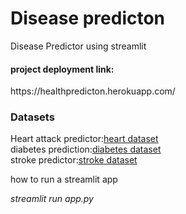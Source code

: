 # Disease predicton
Disease Predictor using streamlit
<h4> project deployment link:</h4>
https://healthpredicton.herokuapp.com/

<h3> Datasets </h3>
Heart attack predictor:<a href="https://www.kaggle.com/imnikhilanand/heart-attack-prediction">heart dataset</a><br/>
diabetes prediction:<a href="https://www.kaggle.com/uciml/pima-indians-diabetes-database">diabetes dataset</a><br/>
stroke predictor:<a href="https://www.kaggle.com/fedesoriano/stroke-prediction-dataset">stroke dataset</a><br/>
<p> how to run a streamlit app <p>
<i> <p> streamlit run app.py <p><i>
 
   
    

